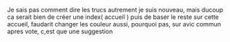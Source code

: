 Je sais pas comment dire les trucs autrement je suis nouveau, mais ducoup ca serait bien de créer une index( accueil ) puis de baser le reste sur cette accueil, faudarit changer les couleur aussi, pourquoi pas, sur avic commun apres vote, c,est que une suggestion 
